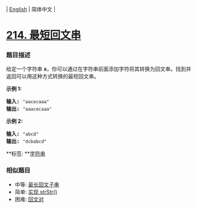 | [English](README_EN.md) | 简体中文 |

# [214. 最短回文串](https://leetcode-cn.com/problems/shortest-palindrome)
 ### 题目描述
<p>给定一个字符串 <em><strong>s</strong></em>，你可以通过在字符串前面添加字符将其转换为回文串。找到并返回可以用这种方式转换的最短回文串。</p>

<p><strong>示例&nbsp;1:</strong></p>

<pre><strong>输入: </strong><code>&quot;aacecaaa&quot;</code>
<strong>输出:</strong> <code>&quot;aaacecaaa&quot;</code>
</pre>

<p><strong>示例 2:</strong></p>

<pre><strong>输入: </strong><code>&quot;abcd&quot;</code>
<strong>输出:</strong> <code>&quot;dcbabcd&quot;</code></pre>

**标签:	**[字符串](https://leetcode-cn.com/tag/string) 
 ### 相似题目
- 中等:	[最长回文子串](https://leetcode-cn.com/problems/longest-palindromic-substring) 
- 简单:	[实现 strStr()](https://leetcode-cn.com/problems/implement-strstr) 
- 困难:	[回文对](https://leetcode-cn.com/problems/palindrome-pairs) 
